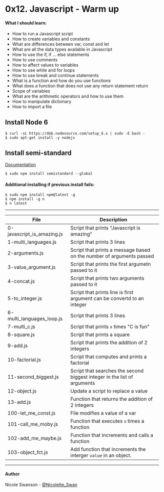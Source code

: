 # 0x12. Javascript - Warm up
#### What I should learn:
- How to run a Javascript script
- How to create variables and constants
- What are differences between var, const and let
- What are all the data types available in Javascript
- How to use the if, if ... else statements
- How to use comments
- How to affect values to variables
- How to use while and for loops
- How to use break and continue statements
- What is a function and how do you use functions
- What does a function that does not use any return statement return
- Scope of variables
- What are the arithmetic operators and how to use them
- How to manipulate dictionary
- How to import a file

## Install Node 6

```
$ curl -sL https://deb.nodesource.com/setup_6.x | sudo -E bash -
$ sudo apt-get install -y nodejs
```

## Install semi-standard

[Documentation](https://github.com/Flet/semistandard)

```
$ sudo npm install semistandard --global
```

#### Additional installing if previous install fails:

```
$ sudo npm install npm@latest -g
$ npm install -g n
$ n latest
```

---
File | Description
-----|------------
0-javascript\_is\_amazing.js | Script that prints "Javascript is amazing"
1-multi\_languages.js | Script that prints 3 lines
2-arguments.js | Script that prints a message based on the number of arguments passed
3-value\_argument.js | Script that prints the first argumetn passed to it
4-concat.js | Script that prints two arguments passed to it
5-to\_integer.js | Script that prints line is first argument can be convertd to an integer
6-multi\_languages\_loop.js | Script that prints 3 lines
7-multi\_c.js | Script that prints `x` times "C is fun"
8-square.js | Script that prints a square
9-add.js | Script that prints the addition of 2 integers
10-factorial.js | Script that computes and prints a factorial
11-second\_biggest.js | Script that searches the second biggest integer in the list of arguments
12-object.js | Update a script to replace a value
13-add.js | Function that returns the addition of 2 integers
100-let\_me\_const.js | File modifies a value of a var
101-call\_me\_moby.js | Function that executes `x` times a function
102-add\_me\_maybe.js | Function that increments and calls a function
103-object\_fct.js | Add function that increments the interger `value` in an object.

---

#### Author
Nicole Swanson - [@Nicolette_Swan](https://twitter.com/Nicolette_Swan)
